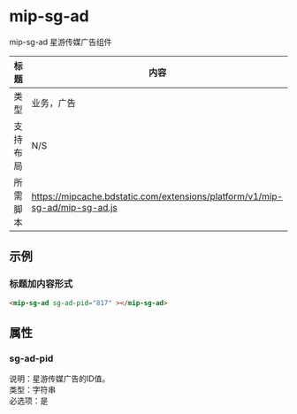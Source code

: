 # mip-sg-ad

mip-sg-ad 星游传媒广告组件

标题|内容
----|----
类型|业务，广告
支持布局|N/S
所需脚本|https://mipcache.bdstatic.com/extensions/platform/v1/mip-sg-ad/mip-sg-ad.js

## 示例

### 标题加内容形式

```html
<mip-sg-ad sg-ad-pid="817" ></mip-sg-ad>
```

## 属性

### sg-ad-pid

说明：星游传媒广告的ID值。  
类型：字符串  
必选项：是  